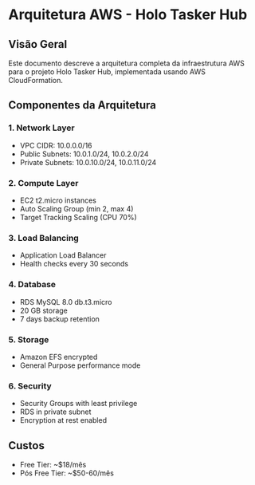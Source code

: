 # Arquitetura AWS - Holo Tasker Hub

## Visão Geral

Este documento descreve a arquitetura completa da infraestrutura AWS para o projeto Holo Tasker Hub, implementada usando AWS CloudFormation.

## Componentes da Arquitetura

### 1. Network Layer
- VPC CIDR: 10.0.0.0/16
- Public Subnets: 10.0.1.0/24, 10.0.2.0/24
- Private Subnets: 10.0.10.0/24, 10.0.11.0/24

### 2. Compute Layer
- EC2 t2.micro instances
- Auto Scaling Group (min 2, max 4)
- Target Tracking Scaling (CPU 70%)

### 3. Load Balancing
- Application Load Balancer
- Health checks every 30 seconds

### 4. Database
- RDS MySQL 8.0 db.t3.micro
- 20 GB storage
- 7 days backup retention

### 5. Storage
- Amazon EFS encrypted
- General Purpose performance mode

### 6. Security
- Security Groups with least privilege
- RDS in private subnet
- Encryption at rest enabled

## Custos
- Free Tier: ~$18/mês
- Pós Free Tier: ~$50-60/mês
